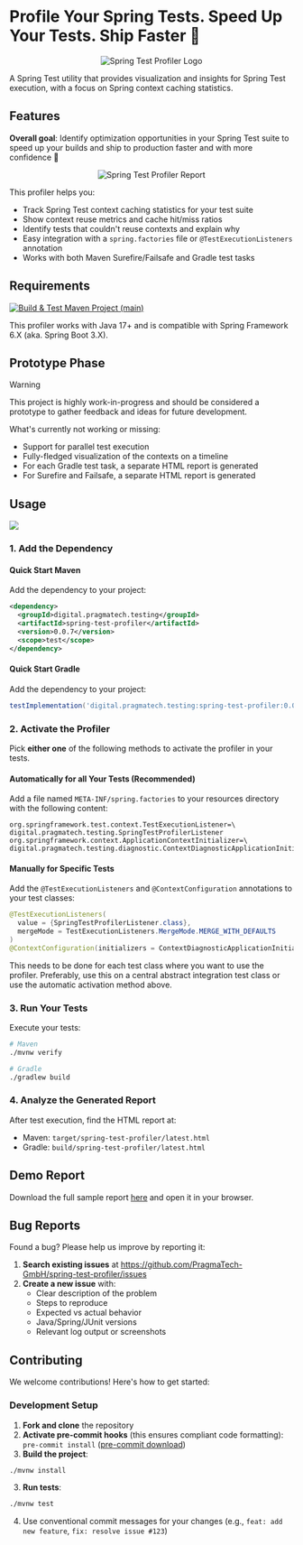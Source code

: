 # Profile Your Spring Tests. Speed Up Your Tests. Ship Faster 🚤

<p align="center">
  <img src="docs/resources/spring-test-profiler-logo-three-256x256.png" alt="Spring Test Profiler Logo" />
</p>

A Spring Test utility that provides visualization and insights for Spring Test execution, with a focus on Spring context caching statistics.

## Features

**Overall goal**: Identify optimization opportunities in your Spring Test suite to speed up your builds and ship to production faster and with more confidence 🚤

<p align="center">
  <img src="docs/spring-test-profiler-report-sample.png" alt="Spring Test Profiler Report" />
</p>

This profiler helps you:

- Track Spring Test context caching statistics for your test suite
- Show context reuse metrics and cache hit/miss ratios
- Identify tests that couldn't reuse contexts and explain why
- Easy integration with a `spring.factories` file or `@TestExecutionListeners` annotation
- Works with both Maven Surefire/Failsafe and Gradle test tasks

## Requirements

[![Build & Test Maven Project (main)](https://github.com/PragmaTech-GmbH/spring-test-profiler/workflows/CI/badge.svg)](https://github.com/PragmaTech-GmbH/spring-test-profiler/actions/workflows/ci.yml?query=branch%3Amain)

This profiler works with Java 17+ and is compatible with Spring Framework 6.X (aka. Spring Boot 3.X).

## Prototype Phase

> [!WARNING]
> This project is highly work-in-progress and should be considered a prototype to gather feedback and ideas for future development.

What's currently not working or missing:

- Support for parallel test execution
- Fully-fledged visualization of the contexts on a timeline
- For each Gradle test task, a separate HTML report is generated
- For Surefire and Failsafe, a separate HTML report is generated

## Usage

[![](https://img.shields.io/badge/Latest%20Version-0.0.7-orange)](/spring-test-profiler-extension/pom.xml)

### 1. Add the Dependency

#### Quick Start Maven

Add the dependency to your project:

```xml
<dependency>
  <groupId>digital.pragmatech.testing</groupId>
  <artifactId>spring-test-profiler</artifactId>
  <version>0.0.7</version>
  <scope>test</scope>
</dependency>
```

#### Quick Start Gradle

Add the dependency to your project:

```groovy
testImplementation('digital.pragmatech.testing:spring-test-profiler:0.0.7')
```


### 2. Activate the Profiler

Pick **either one** of the following methods to activate the profiler in your tests.

#### Automatically for all Your Tests (Recommended)

Add a file named `META-INF/spring.factories` to your resources directory with the following content:

```text
org.springframework.test.context.TestExecutionListener=\
digital.pragmatech.testing.SpringTestProfilerListener
org.springframework.context.ApplicationContextInitializer=\
digital.pragmatech.testing.diagnostic.ContextDiagnosticApplicationInitializer
```

#### Manually for Specific Tests

Add the `@TestExecutionListeners` and `@ContextConfiguration` annotations to your test classes:

```java
@TestExecutionListeners(
  value = {SpringTestProfilerListener.class},
  mergeMode = TestExecutionListeners.MergeMode.MERGE_WITH_DEFAULTS
)
@ContextConfiguration(initializers = ContextDiagnosticApplicationInitializer.class)
```

This needs to be done for each test class where you want to use the profiler. Preferably, use this on a central abstract integration test class or use the automatic activation method above.

### 3. Run Your Tests

Execute your tests:

```bash
# Maven
./mvnw verify

# Gradle
./gradlew build
```

### 4. Analyze the Generated Report

After test execution, find the HTML report at:

- Maven: `target/spring-test-profiler/latest.html`
- Gradle: `build/spring-test-profiler/latest.html`

## Demo Report

Download the full sample report [here](docs/test-profiler-report-pet-clinic-2025-07-latest.html) and open it in your browser.

## Bug Reports

Found a bug? Please help us improve by reporting it:

1. **Search existing issues** at https://github.com/PragmaTech-GmbH/spring-test-profiler/issues
2. **Create a new issue** with:
   - Clear description of the problem
   - Steps to reproduce
   - Expected vs actual behavior
   - Java/Spring/JUnit versions
   - Relevant log output or screenshots

## Contributing

We welcome contributions! Here's how to get started:

### Development Setup

1. **Fork and clone** the repository
2. **Activate pre-commit hooks** (this ensures compliant code formatting): `pre-commit install` ([pre-commit download](https://pre-commit.com/))
3. **Build the project**:

```bash
./mvnw install
```

3. **Run tests**:

```bash
./mvnw test
```

4. Use conventional commit messages for your changes (e.g., `feat: add new feature`, `fix: resolve issue #123`)
